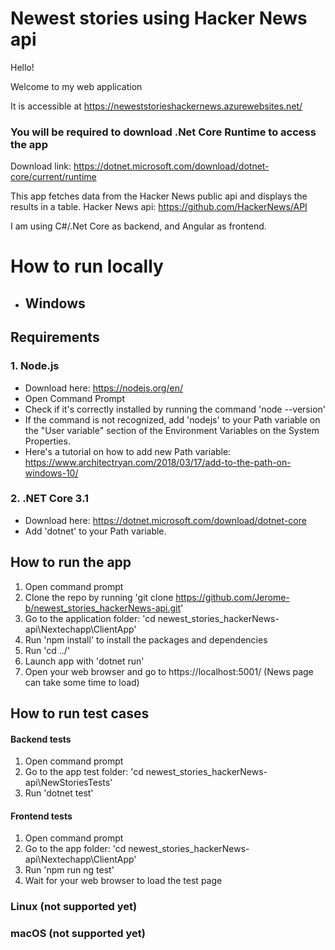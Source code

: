 # Newest stories using Hacker News api

Hello!

Welcome to my web application

It is accessible at https://neweststorieshackernews.azurewebsites.net/
### You will be required to download .Net Core Runtime to access the app
Download link: https://dotnet.microsoft.com/download/dotnet-core/current/runtime

This app fetches data from the Hacker News public api and displays the results in a table.
Hacker News api: https://github.com/HackerNews/API

I am using C#/.Net Core as backend, and Angular as frontend.

# How to run locally
 * ## Windows
## Requirements

### 1. Node.js
* Download here: https://nodejs.org/en/ 
* Open Command Prompt
* Check if it's correctly installed by running the command 'node --version'
* If the command is not recognized, add 'nodejs' to your Path variable on the "User variable" section of the Environment Variables on the System Properties.
* Here's a tutorial on how to add new Path variable: https://www.architectryan.com/2018/03/17/add-to-the-path-on-windows-10/

### 2. .NET Core 3.1&nbsp;
* Download here: https://dotnet.microsoft.com/download/dotnet-core 
* Add 'dotnet' to your Path variable.
 
## How to run the app

1. Open command prompt 
2. Clone the repo by running 'git clone https://github.com/Jerome-b/newest_stories_hackerNews-api.git'
3. Go to the application folder: 'cd newest_stories_hackerNews-api\Nextechapp\ClientApp'
4. Run 'npm install' to install the packages and dependencies
5. Run 'cd ../'
6. Launch app with 'dotnet run' 
7. Open your web browser and go to https://localhost:5001/
(News page can take some time to load)

## How to run test cases

#### Backend tests
1. Open command prompt
2. Go to the app test folder: 'cd newest_stories_hackerNews-api\NewStoriesTests\'
3. Run 'dotnet test'

#### Frontend tests
1. Open command prompt
2. Go to the app folder: 'cd newest_stories_hackerNews-api\Nextechapp\ClientApp\'
3. Run 'npm run ng test'
4. Wait for your web browser to load the test page

### Linux (not supported yet)
### macOS (not supported yet)

